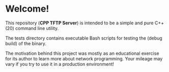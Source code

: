 <h1>Welcome!</h1>
<p>This repository (<strong>CPP TFTP Server</strong>) is intended to be a simple and pure C++(20) command line utility.</p>

<p>The tests directory contains executable Bash scripts for testing the (debug build) of the binary.</p>

<p>The motivation behind this project was mostly as an educational exercise for its author to learn more about network programming. Your mileage may vary if you try to use it in a production environment!</p>
